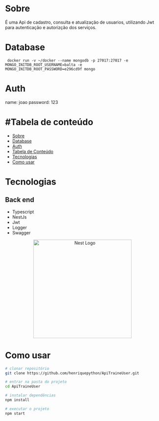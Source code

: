 # Sobre

É uma Api de cadastro, consulta e atualização de usuarios, utilizando Jwt para autenticação e autorizção dos serviços.



# Database

```
 docker run -v ~/docker --name mongodb -p 27017:27017 -e MONGO_INITDB_ROOT_USERNAME=balta -e MONGO_INITDB_ROOT_PASSWORD=e296cd9f mongo
```

# Auth
name: joao
password: 123



#Tabela de conteúdo
=================
<!--ts-->
   * [Sobre](#Sobre)
   * [Database](#Database)
   * [Auth](#Auth)
   * [Tabela de Conteúdo](#Tabela-de-conteúdo)
   * [Tecnologias](#Tecnologias)
   * [Como usar](#Como-usar)
<!--te-->


# Tecnologias
## Back end
- Typescript 
- NestJs
- Jwt
- Logger
- Swagger


<p align="center">
  <a href="http://nestjs.com/" target="blank"><img src="https://nestjs.com/img/logo_text.svg" width="320" alt="Nest Logo" /></a>
</p>



# Como usar

```bash
# clonar repositório
git clone https://github.com/henriquepython/ApiTraineUser.git

# entrar na pasta do projeto
cd ApiTraineUser

# instalar dependências
npm install

# executar o projeto
npm start
```
